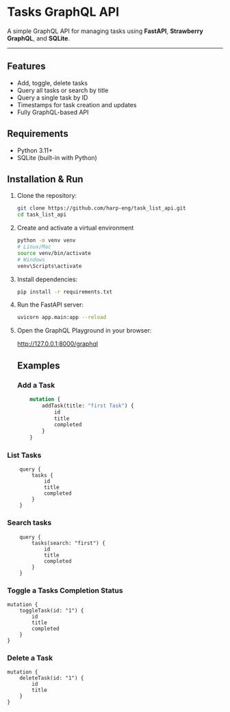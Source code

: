 # Tasks GraphQL API

A simple GraphQL API for managing tasks using **FastAPI**, **Strawberry GraphQL**, and **SQLite**.

---
## Features

- Add, toggle, delete tasks
- Query all tasks or search by title
- Query a single task by ID
- Timestamps for task creation and updates
- Fully GraphQL-based API

## Requirements

- Python 3.11+
- SQLite (built-in with Python)

## Installation & Run

1. Clone the repository:
    ```bash
    git clone https://github.com/harp-eng/task_list_api.git
    cd task_list_api
2. Create and activate a virtual environment
    ```bash
    python -m venv venv
    # Linux/Mac
    source venv/bin/activate
    # Windows
    venv\Scripts\activate
3. Install dependencies:
    ```bash
    pip install -r requirements.txt

4. Run the FastAPI server:
    ```bash
    uvicorn app.main:app --reload

5. Open the GraphQL Playground in your browser:

    http://127.0.0.1:8000/graphql


    ##  Examples
    ### Add a Task
    ```graphql
        mutation {
            addTask(title: "first Task") {
                id
                title
                completed
            }
        }


### List Tasks
        query {
            tasks {
                id
                title
                completed
            }
        }

### Search tasks 
        query { 
            tasks(search: "first") { 
                id 
                title 
                completed 
            } 
        }

### Toggle a Tasks Completion Status
    
    mutation {
        toggleTask(id: "1") {
            id
            title
            completed
        }
    }

### Delete a Task
    mutation {
        deleteTask(id: "1") {
            id
            title
        }
    }

